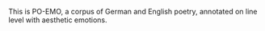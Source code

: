 This is PO-EMO, a corpus of German and English poetry, annotated on line level with aesthetic emotions.
